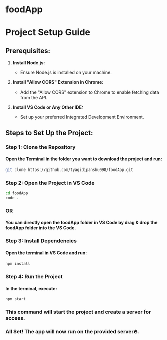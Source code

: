 # foodApp
# Project Setup Guide

## Prerequisites:

1. **Install Node.js:**
   - Ensure Node.js is installed on your machine.

2. **Install "Allow CORS" Extension in Chrome:**
   - Add the "Allow CORS" extension to Chrome to enable fetching data from the API.

3. **Install VS Code or Any Other IDE:**
   - Set up your preferred Integrated Development Environment.

## Steps to Set Up the Project:

### Step 1: Clone the Repository
#### Open the Terminal in the folder you want to download the project and run:
```bash
git clone https://github.com/tyagidipanshu098/foodApp.git
```
### Step 2: Open the Project in VS Code
```bash
cd foodApp
code .
```
### OR
#### You can directly open the foodApp folder in VS Code by drag & drop the foodApp folder into the VS Code.
### Step 3: Install Dependencies
#### Open the terminal in VS Code and run:
```bash
npm install
```
### Step 4: Run the Project
#### In the terminal, execute:
```bash
npm start
```

### This command will start the project and create a server for access.
### All Set! The app will now run on the provided server🔥.
